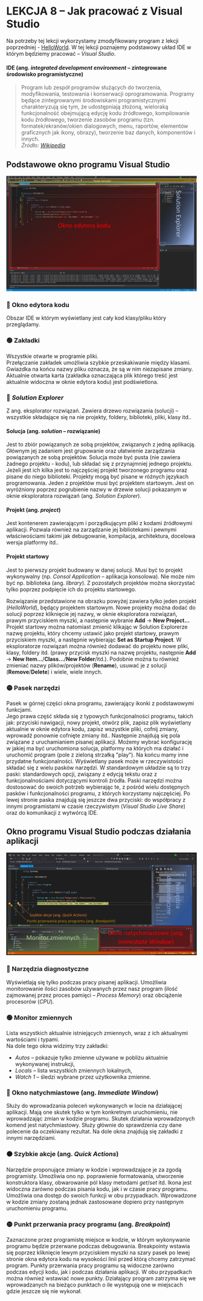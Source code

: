 # LEKCJA 8 – Jak pracować z Visual Studio
Na potrzeby tej lekcji wykorzystamy zmodyfikowany program z lekcji poprzedniej - [HelloWorld](https://github.com/malgorzataMielczarek/HelloWorld/tree/fb82e35c1d13ff597543adc0384cb5bfe5577c85). W tej lekcji poznajemy podstawowy układ IDE w którym będziemy pracować – *Visual Studio*.
#### IDE (ang. _integrated development environment_ – zintegrowane środowisko programistyczne)
>Program lub zespół programów służących do tworzenia, modyfikowania, testowania i konserwacji oprogramowania. Programy będące zintegrowanymi środowiskami programistycznymi charakteryzują się tym, że udostępniają złożoną, wieloraką funkcjonalność obejmującą edycję kodu źródłowego, kompilowanie kodu źródłowego, tworzenie zasobów programu (tzn. formatek/ekranów/okien dialogowych, menu, raportów, elementów graficznych jak ikony, obrazy), tworzenie baz danych, komponentów i innych.
><br/> _Źródło: [Wikipedia](https://pl.wikipedia.org/wiki/Zintegrowane_środowisko_programistyczne)_

## Podstawowe okno programu Visual Studio
![Przykładowe okno programu Visual Studio](PrzykladoweOknoVS.png)

### :red_circle: Okno edytora kodu
Obszar IDE w którym wyświetlany jest cały kod klasy/pliku który przeglądamy.
### :green_circle: Zakładki
Wszystkie otwarte w programie pliki.<br/>
Przełączanie zakładek umożliwia szybkie przeskakiwanie między klasami. Gwiazdka na końcu nazwy pliku oznacza, że są w nim niezapisane zmiany. Aktualnie otwarta karta (zakładka oznaczająca plik którego treść jest aktualnie widoczna w oknie edytora kodu) jest podświetlona.
### :large_blue_circle: _Solution Explorer_
Z ang. eksplorator rozwiązań. Zawiera drzewo rozwiązania (solucji) – wszystkie składające się na nie projekty, foldery, biblioteki, pliki, klasy itd..
#### Solucja (ang. _solution_ – rozwiązanie)
Jest to zbiór powiązanych ze sobą projektów, związanych z jedną aplikacją.<br/>
Głównym jej zadaniem jest grupowanie oraz ułatwienie zarządzania powiązanych ze sobą projektów. Solucja może być pusta (nie zawiera żadnego projektu - kodu), lub składać się z przynajmniej jednego projektu. Jeżeli jest ich kilka jest to najczęściej projekt tworzonego programu oraz pisane do niego biblioteki. Projekty mogą być pisane w różnych językach programowania. Jeden z projektów musi być projektem startowym. Jest on wyróżniony poprzez pogrubienie nazwy w drzewie solucji pokazanym w oknie eksploratora rozwiązań (ang. _Solution Explorer_).
#### Projekt (ang. _project_)
Jest kontenerem zawierającym i porządkującym pliki z kodami źródłowymi aplikacji. Pozwala również na zarządzanie jej bibliotekami i pewnymi właściwościami takimi jak debugowanie, kompilacja, architektura, docelowa wersja platformy itd..
#### Projekt startowy
Jest to pierwszy projekt budowany w danej solucji. Musi być to projekt wykonywalny (np. _Consol Application_ – aplikacja konsolowa). Nie może nim być np. biblioteka (ang. _library_). Z pozostałych projektów można skorzystać tylko poprzez podpięcie ich do projektu startowego.

Rozwiązanie przedstawione na obrazku powyżej zawiera tylko jeden projekt (_HelloWorld_), będący projektem startowym. Nowe projekty można dodać do solucji poprzez kliknięcie jej nazwy, w oknie eksploratora rozwiązań, prawym przyciskiem myszki, a następnie wybranie **Add** -> **New Project...** Projekt startowy można natomiast zmienić klikając w Solution Explorerze nazwę projektu, który chcemy ustawić jako projekt startowy, prawym przyciskiem myszki, a następnie wybierając **Set as Startup Project**. W eksploratorze rozwiązań można również dodawać do projektu nowe pliki, klasy, foldery itd. (prawy przycisk myszki na nazwę projektu, następnie **Add** -> **New Item...**/**Class...**/**New Folder**/itd.). Podobnie można tu również zmieniać nazwy plików/projektów (**Rename**), usuwać je z solucji (**Remove**/**Delete**) i wiele, wiele innych.
### :yellow_circle: Pasek narzędzi 
Pasek w górnej części okna programu, zawierający ikonki z podstawowymi funkcjami.<br/>
Jego prawa część składa się z typowych funkcjonalności programu, takich jak: przyciski nawigacji, nowy projekt, otwórz plik, zapisz plik wyświetlany aktualnie w oknie edytora kodu, zapisz wszystkie pliki, cofnij zmiany, wprowadź ponownie cofnięte zmiany itd.. Następnie znajdują się pola związane z uruchamianiem pisanej aplikacji. Możemy wybrać konfigurację w jakiej ma być uruchomiona solucja, platformy na których ma działać i uruchomić program (pole z zieloną strzałką "play"). Na końcu mamy inne przydatne funkcjonalności. Wyświetlany pasek może w rzeczywistości składać się z wielu pasków narzędzi. W standardowym układzie są to trzy paski: standardowych opcji, związany z edycją tekstu oraz z funkcjonalnościami dotyczącymi kontroli źródła. Paski narzędzi można dostosować do swoich potrzeb wybierając te, z pośród wielu dostępnych pasków i funkcjonalności programu, z których korzystamy najczęściej. Po lewej stronie paska znajdują się jeszcze dwa przyciski: do współpracy z innymi programistami w czasie rzeczywistym (_Visual Studio Live Share_) oraz do komunikacji z wytwórcą IDE.
## Okno programu Visual Studio podczas działania aplikacji
![Przykładowe okno programu Visual Studio podczas działania aplikacji](OknoVSPodczasPracyProgramu.png)

### :large_blue_circle: Narzędzia diagnostyczne
Wyświetlają się tylko podczas pracy pisanej aplikacji. Umożliwia monitorowanie ilości zasobów używanych przez nasz program (ilość zajmowanej przez proces pamięci – _Process Memory_) oraz obciążenie procesorów (_CPU_).
### :green_circle: Monitor zmiennych
Lista wszystkich aktualnie istniejących zmiennych, wraz z ich aktualnymi wartościami i typami.<br/>
Na dole tego okna widzimy trzy zakładki:
* _Autos_ – pokazuje tylko zmienne używane w pobliżu aktualnie wykonywanej instrukcji,
* _Locals_ – lista wszystkich zmiennych lokalnych,
* _Watch 1_ – śledzi wybrane przez użytkownika zmienne.
### :red_circle: Okno natychmiastowe (ang. _Immediate Window_)
Służy do wprowadzania poleceń wykonywanych w locie na działającej aplikacji. Mają one skutek tylko w tym konkretnym uruchomieniu, nie wprowadzając zmian w kodzie programu. Skutek działania wprowadzonych komend jest natychmiastowy. Służy głównie do sprawdzenia czy dane polecenie da oczekiwany rezultat. Na dole okna znajdują się zakładki z innymi narzędziami.
### :orange_circle: Szybkie akcje (ang. _Quick Actions_)
Narzędzie proponujące zmiany w kodzie i wprowadzające je za zgodą programisty. Umożliwia ono np. poprawienie formatowania, utworzenie konstruktora klasy, obwarowanie pól klasy metodami _get_/_set_ itd. Ikona jest widoczna zarówno podczas pisania kodu, jak i w czasie pracy programu. Umożliwia ona dostęp do swoich funkcji w obu przypadkach. Wprowadzone w kodzie zmiany zostaną jednak zastosowane dopiero przy następnym uruchomieniu programu.
### :yellow_circle: Punkt przerwania pracy programu (ang. _Breakpoint_)
Zaznaczone przez programistę miejsce w kodzie, w którym wykonywanie programu będzie przerwane podczas debugowania. Breakpointy wstawia się poprzez kliknięcie lewym przyciskiem myszki na szary pasek po lewej stronie okna edytora kodu na wysokości linii przed którą chcemy zatrzymać program. Punkty przerwania pracy programu są widoczne zarówno podczas edycji kodu, jak i podczas działania aplikacji. W obu przypadkach można również wstawiać nowe punkty. Działający program zatrzyma się we wprowadzanych na bieżąco punktach o ile występują one w miejscach gdzie jeszcze się nie wykonał.
